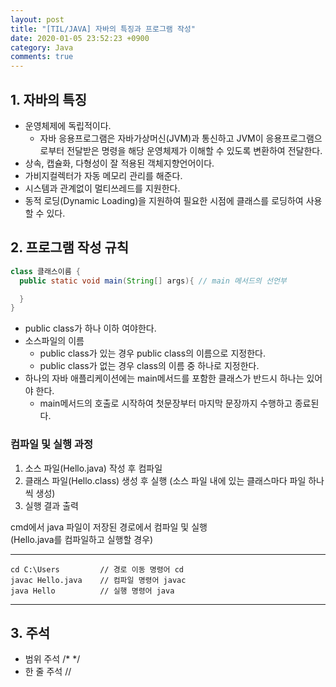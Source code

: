 ```yaml
---
layout: post
title: "[TIL/JAVA] 자바의 특징과 프로그램 작성"
date: 2020-01-05 23:52:23 +0900
category: Java
comments: true
---
```


## 1. 자바의 특징

* 운영체제에 독립적이다.
  * 자바 응용프로그램은 자바가상머신(JVM)과 통신하고 JVM이 응용프로그램으로부터 전달받은 명령을 해당 운영체제가 이해할 수 있도록 변환하여 전달한다.
* 상속, 캡슐화, 다형성이 잘 적용된 객체지향언어이다.
* 가비지컬렉터가 자동 메모리 관리를 해준다.
* 시스템과 관계없이 멀티쓰레드를 지원한다.
* 동적 로딩(Dynamic Loading)을 지원하여 필요한 시점에 클래스를 로딩하여 사용할 수 있다.


## 2. 프로그램 작성 규칙

```java
class 클래스이름 {
  public static void main(String[] args){ // main 메서드의 선언부

  }
}
```

* public class가 하나 이하 여야한다.
* 소스파일의 이름
  * public class가 있는 경우 public class의 이름으로 지정한다.
  * public class가 없는 경우 class의 이름 중 하나로 지정한다.
* 하나의 자바 애플리케이션에는 main메서드를 포함한 클래스가 반드시 하나는 있어야 한다.
  * main메서드의 호출로 시작하여 첫문장부터 마지막 문장까지 수행하고 종료된다.

### 컴파일 및 실행 과정

1. 소스 파일(Hello.java) 작성 후 컴파일
2. 클래스 파일(Hello.class) 생성 후 실행 (소스 파일 내에 있는 클래스마다 파일 하나씩 생성)
3. 실행 결과 출력

cmd에서 java 파일이 저장된 경로에서 컴파일 및 실행 <br>
(Hello.java를 컴파일하고 실행할 경우)

---
    cd C:\Users         // 경로 이동 명령어 cd
    javac Hello.java    // 컴파일 명령어 javac
    java Hello          // 실행 명령어 java

---

## 3. 주석
* 범위 주석 /* */
* 한 줄 주석 //